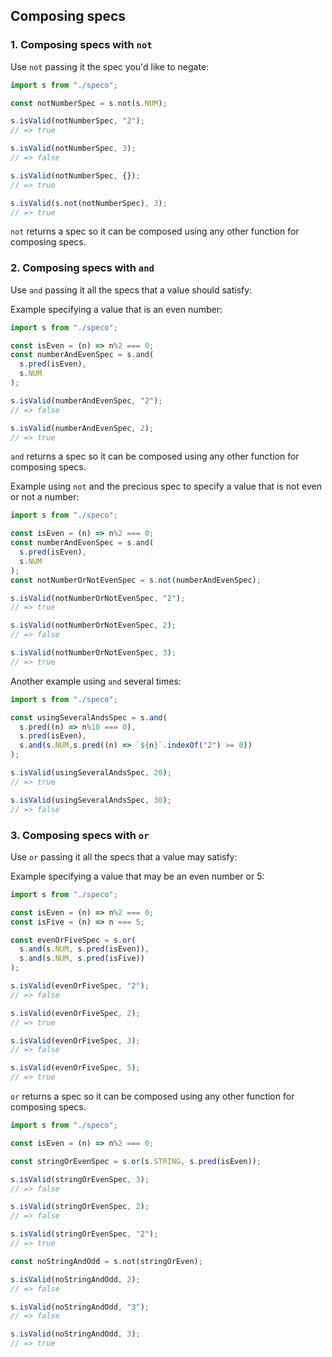 ## Composing specs

### 1. Composing specs with `not`

Use `not` passing it the spec you'd like to negate:

```js
import s from "./speco";

const notNumberSpec = s.not(s.NUM);

s.isValid(notNumberSpec, "2");
// => true

s.isValid(notNumberSpec, 3);
// => false

s.isValid(notNumberSpec, {});
// => true

s.isValid(s.not(notNumberSpec), 3);
// => true
```

`not` returns a spec so it can be composed using any other function for composing specs.

### 2. Composing specs with `and`
Use `and` passing it all the specs that a value should satisfy:

Example specifying a value that is an even number:

```js
import s from "./speco";

const isEven = (n) => n%2 === 0;
const numberAndEvenSpec = s.and(
  s.pred(isEven), 
  s.NUM
);

s.isValid(numberAndEvenSpec, "2");
// => false

s.isValid(numberAndEvenSpec, 2);
// => true
```

`and` returns a spec so it can be composed using any other function for composing specs.

Example using `not` and the precious spec to specify a value that is not even or not a number:

```js
import s from "./speco";

const isEven = (n) => n%2 === 0;
const numberAndEvenSpec = s.and(
  s.pred(isEven), 
  s.NUM
);
const notNumberOrNotEvenSpec = s.not(numberAndEvenSpec);

s.isValid(notNumberOrNotEvenSpec, "2");
// => true

s.isValid(notNumberOrNotEvenSpec, 2);
// => false

s.isValid(notNumberOrNotEvenSpec, 3);
// => true
```

Another example using `and` several times:

```js
import s from "./speco";

const usingSeveralAndsSpec = s.and(
  s.pred((n) => n%10 === 0),
  s.pred(isEven), 
  s.and(s.NUM,s.pred((n) => `${n}`.indexOf("2") >= 0))
);

s.isValid(usingSeveralAndsSpec, 20);
// => true

s.isValid(usingSeveralAndsSpec, 30);
// => false
```

### 3. Composing specs with `or`

Use `or` passing it all the specs that a value may satisfy:

Example specifying a value that may be an even number or 5:

```js
import s from "./speco";

const isEven = (n) => n%2 === 0;
const isFive = (n) => n === 5;

const evenOrFiveSpec = s.or(
  s.and(s.NUM, s.pred(isEven)),
  s.and(s.NUM, s.pred(isFive))
);

s.isValid(evenOrFiveSpec, "2");
// => false

s.isValid(evenOrFiveSpec, 2);
// => true

s.isValid(evenOrFiveSpec, 3);
// => false

s.isValid(evenOrFiveSpec, 5);
// => true
```

`or` returns a spec so it can be composed using any other function for composing specs.

```js
import s from "./speco";

const isEven = (n) => n%2 === 0;

const stringOrEvenSpec = s.or(s.STRING, s.pred(isEven));

s.isValid(stringOrEvenSpec, 3);
// => false

s.isValid(stringOrEvenSpec, 2);
// => false

s.isValid(stringOrEvenSpec, "2");
// => true

const noStringAndOdd = s.not(stringOrEven);

s.isValid(noStringAndOdd, 2);
// => false

s.isValid(noStringAndOdd, "3");
// => false

s.isValid(noStringAndOdd, 3);
// => true
```